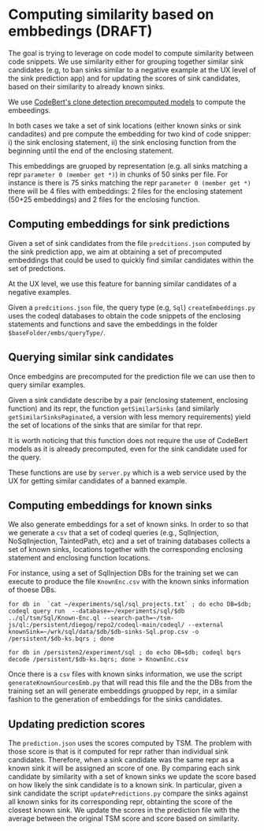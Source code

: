 # Computing similarity based on embbedings (DRAFT)

The goal is trying to leverage on code model to compute similarity between code snippets.
We use similarity either for grouping together similar sink candidates (e.g, to ban sinks similar to a negative example at the UX level of the sink prediction app) and for updating the scores of sink candidates, based on their similarity to already known sinks.

We use [CodeBert's clone detection precomputed models](https://github.com/microsoft/CodeBERT/tree/master/GraphCodeBERT/clonedetection) to compute the embeedings. 


In both cases we take a set of sink locations  (either known sinks or sink candadites) and pre compute the embedding for two kind of code snipper: i) the sink enclosing statement, ii) the sink enclosing function from the beginning until the end of the enclosing statement. 

This embeddings are gruoped by representation (e.g. all sinks matching a repr `parameter 0 (member get *)`) in chunks of 50 sinks per file.  For instance is there is 75 sinks matching the repr `parameter 0 (member get *)` there will be 4 files with embeddings: 2 files for the enclosing statement (50+25 embeddings) and 2 files for the enclosing function.

## Computing embeddings for sink predictions

Given a set of sink candidates from the file `predcitions.json` computed by the sink prediction app, we aim at obtaining a set of precomputed embeddings that could be used to quickly find similar candidates within the set of predctions.

At the UX level, we use this feature for banning similar candidates of a negative examples. 

Given a `predcitions.json` file, the query type (e.g, `Sql`) `createEmbeddings.py` uses the codeql databases to obtain the code snippets of the enclosing statements and functions and save the embeddings in the folder  `$baseFolder/embs/queryType/`.

## Querying similar sink candidates
Once embedgins are precomputed  for the prediction file we can use then to query similar examples. 

Given a sink candidate describe by a pair (enclosing statement, enclosing function) and its repr, the function `getSimilarSinks` (and similarly `getSimilarSinksPaginated`, a version with less memory requirements) yield the set of locations of the sinks that are similar for that repr.

It is worth noticing that this function does not require the use of CodeBert models as it is already precomputed, even for the  sink candidate used for the query. 

These functions are use by `server.py` which is a web service used by the UX for getting similar candidates of a banned example.  

## Computing embeddings for known sinks

We also generate embeddings for a set of known sinks.
In order to so that we generate a `csv` that a set of codeql queries (e.g., SqlInjection, NoSqlInjection, TaintedPath, etc) and a set of training databases collects a set of known sinks, locations together with the corresponding enclosing statement and enclosing function locations.    

For instance, using a set of SqlInjection DBs for the training set we can execute to produce the file `KnownEnc.csv` with the known sinks information of thoese DBs.

```
for db in  `cat ~/experiments/sql/sql_projects.txt` ; do echo DB=$db; codeql query run  --database=~/experiments/sql/$db  ../ql/tsm/Sql/Known-Enc.ql --search-path=~/tsm-js/ql:/persistent/diegog/repo2/codeql-main/codeql/ --external knownSink=~/wrk/sql/data/$db/$db-sinks-Sql.prop.csv -o /persistent/$db-ks.bqrs ; done

for db in /persisten2/experiment/sql ; do echo DB=$db; codeql bqrs decode /persistent/$db-ks.bqrs; done > KnownEnc.csv
```

Once there is a `csv` files with known sinks information, we use the script `generateKnownSourcesEmb.py` that will read this file and the the DBs from the training set an will generate embeddings gruopped by repr, in a similar fashion to the generation of embeddings for the sinks candidates. 

## Updating prediction scores

The `prediction.json` uses the scores computed by TSM. The problem with those score is that is it computed for repr rather than individual sink candidates. Therefore, when a sink candidate was the same repr as a known sink it will be assigned an score of one. 
By comparing each sink candidate by similarity with a set of known sinks we update the score based on how likely the sink candidate is to a known sink. 
In particular, given a sink candidate the script `updatePredictions.py` compare the sinks against all known sinks for its corresponding repr, obtainting the score of the closest known sink. We  update the scores in the prediction file with the average between the original TSM score and score based on similarity. 
